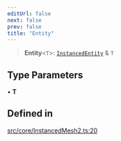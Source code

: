 ```yaml
---
editUrl: false
next: false
prev: false
title: "Entity"
---
```


> **Entity**\<`T`\>: [`InstancedEntity`](/api/classes/instancedentity/) & `T`

## Type Parameters

• **T**

## Defined in

[src/core/InstancedMesh2.ts:20](https://github.com/agargaro/instanced-mesh/blob/2f190ad5fd5081569022452a2d45df7354f092df/src/core/InstancedMesh2.ts#L20)
